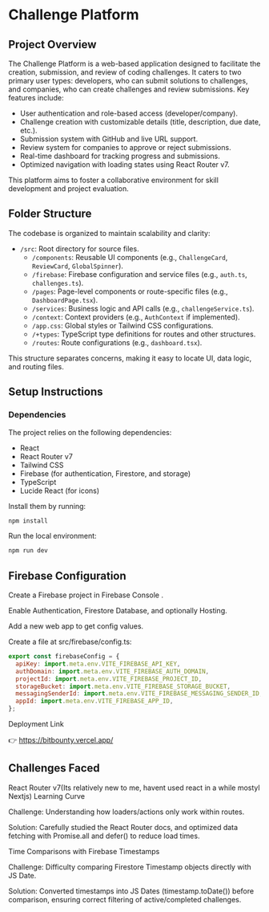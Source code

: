 # Challenge Platform

## Project Overview
The Challenge Platform is a web-based application designed to facilitate the creation, submission, and review of coding challenges. It caters to two primary user types: developers, who can submit solutions to challenges, and companies, who can create challenges and review submissions. Key features include:
- User authentication and role-based access (developer/company).
- Challenge creation with customizable details (title, description, due date, etc.).
- Submission system with GitHub and live URL support.
- Review system for companies to approve or reject submissions.
- Real-time dashboard for tracking progress and submissions.
- Optimized navigation with loading states using React Router v7.

This platform aims to foster a collaborative environment for skill development and project evaluation.

## Folder Structure
The codebase is organized to maintain scalability and clarity:

- `/src`: Root directory for source files.
  - `/components`: Reusable UI components (e.g., `ChallengeCard`, `ReviewCard`, `GlobalSpinner`).
  - `/firebase`: Firebase configuration and service files (e.g., `auth.ts`, `challenges.ts`).
  - `/pages`: Page-level components or route-specific files (e.g., `DashboardPage.tsx`).
  - `/services`: Business logic and API calls (e.g., `challengeService.ts`).
  - `/context`: Context providers (e.g., `AuthContext` if implemented).
  - `/app.css`: Global styles or Tailwind CSS configurations.
  - `/+types`: TypeScript type definitions for routes and other structures.
  - `/routes`: Route configurations (e.g., `dashboard.tsx`).

This structure separates concerns, making it easy to locate UI, data logic, and routing files.

## Setup Instructions

### Dependencies
The project relies on the following dependencies:
- React
- React Router v7
- Tailwind CSS
- Firebase (for authentication, Firestore, and storage)
- TypeScript
- Lucide React (for icons)

Install them by running:
```bash
npm install
```
Run the local environment:
```bash
npm run dev
```
## Firebase Configuration

Create a Firebase project in Firebase Console
.

Enable Authentication, Firestore Database, and optionally Hosting.

Add a new web app to get config values.

Create a file at src/firebase/config.ts:
```javascript
export const firebaseConfig = {
  apiKey: import.meta.env.VITE_FIREBASE_API_KEY,
  authDomain: import.meta.env.VITE_FIREBASE_AUTH_DOMAIN,
  projectId: import.meta.env.VITE_FIREBASE_PROJECT_ID,
  storageBucket: import.meta.env.VITE_FIREBASE_STORAGE_BUCKET,
  messagingSenderId: import.meta.env.VITE_FIREBASE_MESSAGING_SENDER_ID,
  appId: import.meta.env.VITE_FIREBASE_APP_ID,
};
```
Deployment Link

👉 https://bitbounty.vercel.app/

## Challenges Faced

React Router v7(Its relatively new to me, havent used react in a while mostyl Nextjs) Learning Curve

Challenge: Understanding how loaders/actions only work within routes.

Solution: Carefully studied the React Router docs, and optimized data fetching with Promise.all and defer() to reduce load times.

Time Comparisons with Firebase Timestamps

Challenge: Difficulty comparing Firestore Timestamp objects directly with JS Date.

Solution: Converted timestamps into JS Dates (timestamp.toDate()) before comparison, ensuring correct filtering of active/completed challenges.

